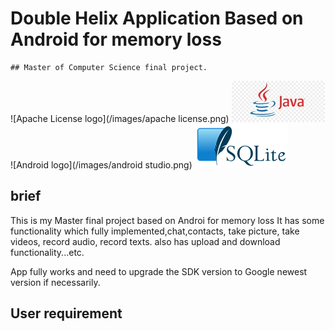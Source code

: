 # Double Helix Application Based on Android for memory loss

    ## Master of Computer Science final project.

![Apache License logo](/images/apache license.png)
![Java logo](/images/java.jpg)
![Android logo](/images/android studio.png)
![SQLite logo](/images/SQLite.png)

   ## brief
   This is my Master final project based on Androi for memory loss It has some functionality which fully implemented,chat,contacts, take picture, take videos, record audio, record texts. also has upload and download functionality...etc.

 App fully works and need to upgrade the SDK version to Google newest version if necessarily.
 
 ## User requirement
 
